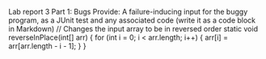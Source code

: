 Lab report 3
Part 1: Bugs
Provide:
A failure-inducing input for the buggy program, as a JUnit test and any associated code (write it as a code block in Markdown)
// Changes the input array to be in reversed order
static void reverseInPlace(int[] arr) {
  for (int i = 0; i < arr.length; i++) {
    arr[i] = arr[arr.length - i - 1];
  }
}



